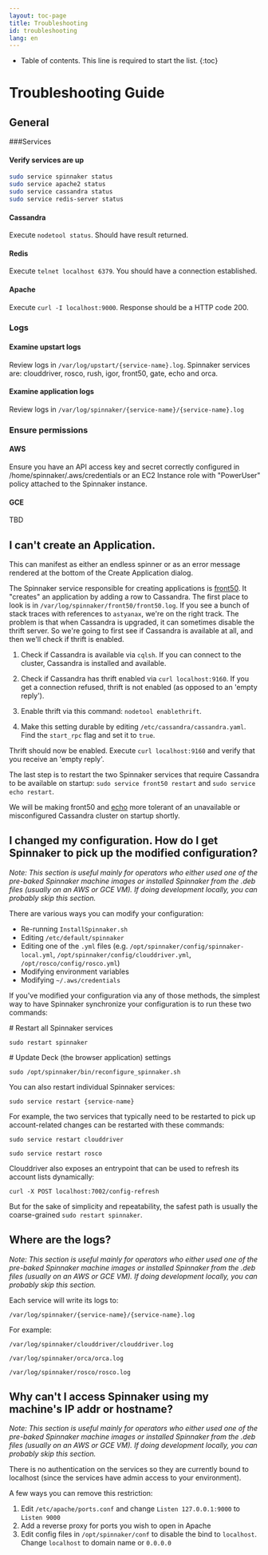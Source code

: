 ```yaml
---
layout: toc-page
title: Troubleshooting
id: troubleshooting
lang: en
---
```


* Table of contents. This line is required to start the list.
{:toc}

# Troubleshooting Guide

## General


###Services

#### Verify services are up

```bash
sudo service spinnaker status
sudo service apache2 status
sudo service cassandra status
sudo service redis-server status
```


#### Cassandra

Execute `nodetool status`. Should have result returned.

#### Redis

Execute `telnet localhost 6379`. You should have a connection established.

#### Apache

Execute `curl -I localhost:9000`. Response should be a HTTP code 200.


### Logs

#### Examine upstart logs

Review logs in `/var/log/upstart/{service-name}.log`.  Spinnaker services are: clouddriver, rosco, rush, igor, front50, gate, echo and orca.

#### Examine application logs

Review logs in `/var/log/spinnaker/{service-name}/{service-name}.log`

### Ensure permissions

#### AWS

Ensure you have an API access key and secret correctly configured in /home/spinnaker/.aws/credentials or an EC2 Instance role with "PowerUser" policy attached to the Spinnaker instance.

#### GCE

TBD




## I can't create an Application.

This can manifest as either an endless spinner or as an error message rendered at the bottom of the Create Application dialog.

The Spinnaker service responsible for creating applications is [front50](https://github.com/spinnaker/front50). It "creates" an application by adding a row to Cassandra. The first place to look is in `/var/log/spinnaker/front50/front50.log`. If you see a bunch of stack traces with references to `astyanax`, we're on the right track. The problem is that when Cassandra is upgraded, it can sometimes disable the thrift server. So we're going to first see if Cassandra is available at all, and then we'll check if thrift is enabled.

1. Check if Cassandra is available via `cqlsh`. If you can connect to the cluster, Cassandra is installed and available.

1. Check if Cassandra has thrift enabled via `curl localhost:9160`. If you get a connection refused, thrift is not enabled (as opposed to an 'empty reply').

1. Enable thrift via this command: `nodetool enablethrift`.

1. Make this setting durable by editing `/etc/cassandra/cassandra.yaml`. Find the `start_rpc` flag and set it to `true`.

Thrift should now be enabled. Execute `curl localhost:9160` and verify that you receive an 'empty reply'.

The last step is to restart the two Spinnaker services that require Cassandra to be available on startup: `sudo service front50 restart` and `sudo service echo restart`.

We will be making front50 and [echo](https://github.com/spinnaker/echo) more tolerant of an unavailable or misconfigured Cassandra cluster on startup shortly.

## I changed my configuration. How do I get Spinnaker to pick up the modified configuration?
*Note: This section is useful mainly for operators who either used one of the pre-baked Spinnaker machine images or installed Spinnaker from the .deb files (usually on an AWS or GCE VM). If doing development locally, you can probably skip this section.*

There are various ways you can modify your configuration:
* Re-running `InstallSpinnaker.sh`
* Editing `/etc/default/spinnaker`
* Editing one of the `.yml` files (e.g. `/opt/spinnaker/config/spinnaker-local.yml`, `/opt/spinnaker/config/clouddriver.yml`, `/opt/rosco/config/rosco.yml`)
* Modifying environment variables
* Modifying `~/.aws/credentials`

If you've modified your configuration via any of those methods, the simplest way to have Spinnaker synchronize your configuration is to run these two commands:

\# Restart all Spinnaker services

`sudo restart spinnaker`

\# Update Deck (the browser application) settings

`sudo /opt/spinnaker/bin/reconfigure_spinnaker.sh`

You can also restart individual Spinnaker services:

`sudo service restart {service-name}`

For example, the two services that typically need to be restarted to pick up account-related changes can be restarted with these commands:

`sudo service restart clouddriver`

`sudo service restart rosco`

Clouddriver also exposes an entrypoint that can be used to refresh its account lists dynamically:

`curl -X POST localhost:7002/config-refresh`

But for the sake of simplicity and repeatability, the safest path is usually the coarse-grained `sudo restart spinnaker`.

## Where are the logs?
*Note: This section is useful mainly for operators who either used one of the pre-baked Spinnaker machine images or installed Spinnaker from the .deb files (usually on an AWS or GCE VM). If doing development locally, you can probably skip this section.*

Each service will write its logs to:

`/var/log/spinnaker/{service-name}/{service-name}.log`

For example:

`/var/log/spinnaker/clouddriver/clouddriver.log`

`/var/log/spinnaker/orca/orca.log`

`/var/log/spinnaker/rosco/rosco.log`

## Why can't I access Spinnaker using my machine's IP addr or hostname?
*Note: This section is useful mainly for operators who either used one of the pre-baked Spinnaker machine images or installed Spinnaker from the .deb files (usually on an AWS or GCE VM). If doing development locally, you can probably skip this section.*

There is no authentication on the services so they are currently bound to localhost (since the services have admin access to your environment).

A few ways you can remove this restriction:

1. Edit `/etc/apache/ports.conf` and change `Listen 127.0.0.1:9000` to `Listen 9000`
1. Add a reverse proxy for ports you wish to open in Apache
1. Edit config files in `/opt/spinnaker/conf` to disable the bind to `localhost`. Change `localhost` to domain name or `0.0.0.0`
